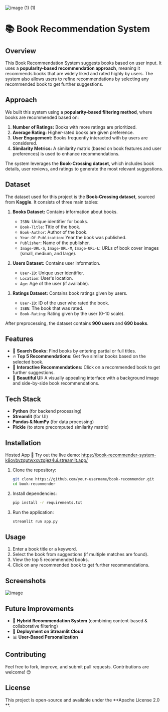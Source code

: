 ![image (1) (1)](https://github.com/user-attachments/assets/8538935a-4be2-4885-8ca3-826e37795c79)


# 📚 Book Recommendation System

## Overview
This Book Recommendation System suggests books based on user input. It uses a **popularity-based recommendation approach**, meaning it recommends books that are widely liked and rated highly by users. The system also allows users to refine recommendations by selecting any recommended book to get further suggestions.

## Approach
We built this system using a **popularity-based filtering method**, where books are recommended based on:
1. **Number of Ratings:** Books with more ratings are prioritized.
2. **Average Rating:** Higher-rated books are given preference.
3. **User Engagement:** Books frequently interacted with by users are considered.
4. **Similarity Metrics:** A similarity matrix (based on book features and user preferences) is used to enhance recommendations.

The system leverages the **Book-Crossing dataset**, which includes book details, user reviews, and ratings to generate the most relevant suggestions.

## Dataset
The dataset used for this project is the **Book-Crossing dataset**, sourced from **Kaggle**. It consists of three main tables:
1. **Books Dataset:** Contains information about books.
   - `ISBN`: Unique identifier for books.
   - `Book-Title`: Title of the book.
   - `Book-Author`: Author of the book.
   - `Year-Of-Publication`: Year the book was published.
   - `Publisher`: Name of the publisher.
   - `Image-URL-S`, `Image-URL-M`, `Image-URL-L`: URLs of book cover images (small, medium, and large).

2. **Users Dataset:** Contains user information.
   - `User-ID`: Unique user identifier.
   - `Location`: User's location.
   - `Age`: Age of the user (if available).

3. **Ratings Dataset:** Contains book ratings given by users.
   - `User-ID`: ID of the user who rated the book.
   - `ISBN`: The book that was rated.
   - `Book-Rating`: Rating given by the user (0-10 scale).

After preprocessing, the dataset contains **900 users** and **690 books**.

## Features
- 📖 **Search Books:** Find books by entering partial or full titles.
- 🔥 **Top 5 Recommendations:** Get five similar books based on the selected book.
- 🔄 **Interactive Recommendations:** Click on a recommended book to get further suggestions.
- 🎨 **Beautiful UI:** A visually appealing interface with a background image and side-by-side book recommendations.

## Tech Stack
- **Python** (for backend processing)
- **Streamlit** (for UI)
- **Pandas & NumPy** (for data processing)
- **Pickle** (to store precomputed similarity matrix)

## Installation

Hosted App
🚀 Try out the live demo: https://book-recommender-system-k8ovbvzqutwxxvzgjez4ui.streamlit.app/

1. Clone the repository:
   ```bash
   git clone https://github.com/your-username/book-recommender.git
   cd book-recommender
   ```
2. Install dependencies:
   ```bash
   pip install -r requirements.txt
   ```
3. Run the application:
   ```bash
   streamlit run app.py
   ```

## Usage
1. Enter a book title or a keyword.
2. Select the book from suggestions (if multiple matches are found).
3. View the top 5 recommended books.
4. Click on any recommended book to get further recommendations.

## Screenshots
![image](https://github.com/user-attachments/assets/71c8cc1e-dc02-4631-9e2d-b8500d8fec2d)

## Future Improvements
- 📌 **Hybrid Recommendation System** (combining content-based & collaborative filtering)
- 🚀 **Deployment on Streamlit Cloud**
- 📊 **User-Based Personalization**

## Contributing
Feel free to fork, improve, and submit pull requests. Contributions are welcome! 😊

## License
This project is open-source and available under the **Apache License 2.0
**.


